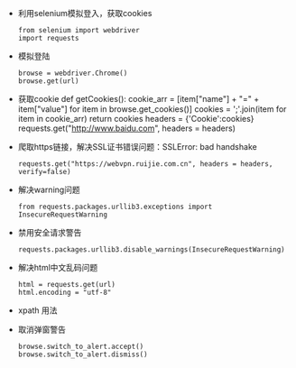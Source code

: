 - 利用selenium模拟登入，获取cookies

      from selenium import webdriver
      import requests

- 模拟登陆

      browse = webdriver.Chrome()
      browse.get(url)

- 获取cookie
      def getCookies():
          cookie_arr = [item["name"] + "=" + item["value"] for item in browse.get_cookies()] 
          cookies = ';'.join(item for item in cookie_arr)
          return cookies
      headers = {'Cookie':cookies}
      requests.get("http://www.baidu.com", headers = headers)

- 爬取https链接，解决SSL证书错误问题：SSLError: bad handshake

      requests.get("https://webvpn.ruijie.com.cn", headers = headers, verify=false)

- 解决warning问题
 
      from requests.packages.urllib3.exceptions import InsecureRequestWarning

- 禁用安全请求警告

      requests.packages.urllib3.disable_warnings(InsecureRequestWarning)
 
- 解决html中文乱码问题
 
      html = requests.get(url)
      html.encoding = "utf-8"
 
- xpath 用法
- 取消弹窗警告

      browse.switch_to_alert.accept()
      browse.switch_to_alert.dismiss()
 